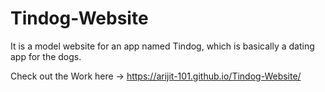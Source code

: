 # Tindog-Website
It is a model website for an app named Tindog, which is basically a dating app for the dogs.
 
 Check out the Work here -> https://arijit-101.github.io/Tindog-Website/
